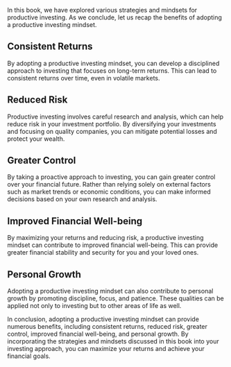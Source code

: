 
In this book, we have explored various strategies and mindsets for productive investing. As we conclude, let us recap the benefits of adopting a productive investing mindset.

Consistent Returns
------------------

By adopting a productive investing mindset, you can develop a disciplined approach to investing that focuses on long-term returns. This can lead to consistent returns over time, even in volatile markets.

Reduced Risk
------------

Productive investing involves careful research and analysis, which can help reduce risk in your investment portfolio. By diversifying your investments and focusing on quality companies, you can mitigate potential losses and protect your wealth.

Greater Control
---------------

By taking a proactive approach to investing, you can gain greater control over your financial future. Rather than relying solely on external factors such as market trends or economic conditions, you can make informed decisions based on your own research and analysis.

Improved Financial Well-being
-----------------------------

By maximizing your returns and reducing risk, a productive investing mindset can contribute to improved financial well-being. This can provide greater financial stability and security for you and your loved ones.

Personal Growth
---------------

Adopting a productive investing mindset can also contribute to personal growth by promoting discipline, focus, and patience. These qualities can be applied not only to investing but to other areas of life as well.

In conclusion, adopting a productive investing mindset can provide numerous benefits, including consistent returns, reduced risk, greater control, improved financial well-being, and personal growth. By incorporating the strategies and mindsets discussed in this book into your investing approach, you can maximize your returns and achieve your financial goals.

